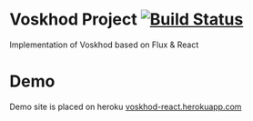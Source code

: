 # Voskhod Project [![Build Status](https://travis-ci.org/dmaklygin/voskhod-react.svg?branch=master)](https://travis-ci.org/dmaklygin/voskhod-react)

Implementation of Voskhod based on Flux & React


# Demo

Demo site is placed on heroku [voskhod-react.herokuapp.com](http://voskhod-react.herokuapp.com/)
